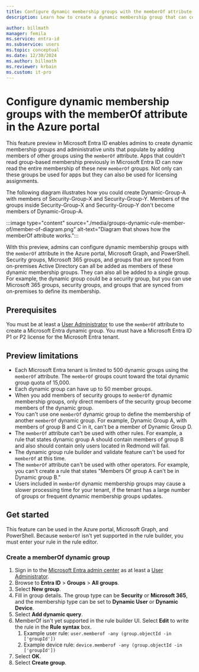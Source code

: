 ```yaml
---
title: Configure dynamic membership groups with the memberOf attribute in the Azure portal
description: Learn how to create a dynamic membership group that can contain members of other groups in Microsoft Entra ID.

author: billmath
manager: femila
ms.service: entra-id
ms.subservice: users
ms.topic: conceptual
ms.date: 12/30/2024
ms.author: billmath
ms.reviewer: krbain
ms.custom: it-pro
---
```


# Configure dynamic membership groups with the memberOf attribute in the Azure portal

This feature preview in Microsoft Entra ID enables admins to create dynamic membership groups and administrative units that populate by adding members of other groups using the `memberOf` attribute. Apps that couldn't read group-based membership previously in Microsoft Entra ID can now read the entire membership of these new `memberOf` groups. Not only can these groups be used for apps but they can also be used for licensing assignments.

The following diagram illustrates how you could create Dynamic-Group-A with members of Security-Group-X and Security-Group-Y. Members of the groups inside Security-Group-X and Security-Group-Y don't become members of Dynamic-Group-A.

:::image type="content" source="./media/groups-dynamic-rule-member-of/member-of-diagram.png" alt-text="Diagram that shows how the memberOf attribute works.":::

With this preview, admins can configure dynamic membership groups with the `memberOf` attribute in the Azure portal, Microsoft Graph, and PowerShell. Security groups, Microsoft 365 groups, and groups that are synced from on-premises Active Directory can all be added as members of these dynamic membership groups. They can also all be added to a single group. For example, the dynamic group could be a security group, but you can use Microsoft 365 groups, security groups, and groups that are synced from on-premises to define its membership.

## Prerequisites

You must be at least a [User Administrator](/entra/identity/role-based-access-control/permissions-reference#user-administrator) to use the `memberOf` attribute to create a Microsoft Entra dynamic group. You must have a Microsoft Entra ID P1 or P2 license for the Microsoft Entra tenant.

## Preview limitations


- Each Microsoft Entra tenant is limited to 500 dynamic groups using the `memberOf` attribute. The `memberOf` groups count toward the total dynamic group quota of 15,000.
- Each dynamic group can have up to 50 member groups.
- When you add members of security groups to `memberOf` dynamic membership groups, only direct members of the security group become members of the dynamic group.
- You can't use one `memberOf` dynamic group to define the membership of another `memberOf` dynamic group. For example, Dynamic Group A, with members of group B and C in it, can't be a member of Dynamic Group D.
- The `memberOf` attribute can't be used with other rules. For example, a rule that states dynamic group A should contain members of group B and also should contain only users located in Redmond will fail.
- The dynamic group rule builder and validate feature can't be used for `memberOf` at this time.
- The `memberOf` attribute can't be used with other operators. For example, you can't create a rule that states "Members Of group A can't be in Dynamic group B."
- Users included in `memberOf` dynamic membership groups may cause a slower processing time for your tenant, if the tenant has a large number of groups or frequent dynamic membership groups updates.

## Get started

This feature can be used in the Azure portal, Microsoft Graph, and PowerShell. Because `memberOf` isn't yet supported in the rule builder, you must enter your rule in the rule editor.

### Create a memberOf dynamic group

1. Sign in to the [Microsoft Entra admin center](https://entra.microsoft.com) as at least a [User Administrator](~/identity/role-based-access-control/permissions-reference.md#user-administrator).
1. Browse to **Entra ID** > **Groups** > **All groups**.
1. Select **New group**.
1. Fill in group details. The group type can be **Security** or **Microsoft 365**, and the membership type can be set to **Dynamic User** or **Dynamic Device**.
1. Select **Add dynamic query**.
1. MemberOf isn't yet supported in the rule builder UI. Select **Edit** to write the rule in the **Rule syntax** box.
    1. Example user rule: `user.memberof -any (group.objectId -in ['groupId'])`
    1. Example device rule: `device.memberof -any (group.objectId -in ['groupId'])`
1. Select **OK**.
1. Select **Create group**.

